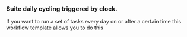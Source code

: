 ### Suite daily cycling triggered by clock.
If you want to run a set of tasks every day on or after a certain time this workflow template allows you to do this
